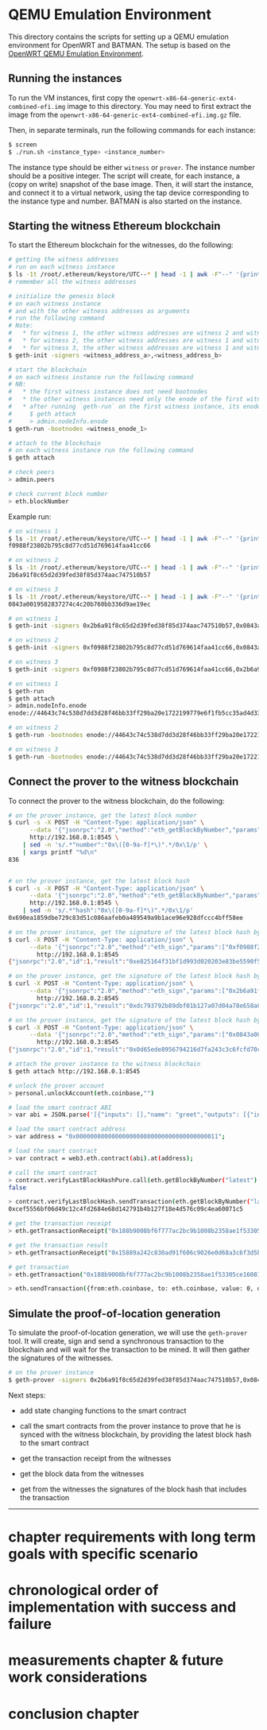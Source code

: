 # QEMU Emulation Environment

This directory contains the scripts for setting up a QEMU emulation environment for OpenWRT and BATMAN. The setup is based on the [OpenWRT QEMU Emulation Environment](https://www.open-mesh.org/doc/devtools/Emulation_Environment.html). 

## Running the instances

To run the VM instances, first copy the `openwrt-x86-64-generic-ext4-combined-efi.img` image to this directory. You may need to first extract the image from the `openwrt-x86-64-generic-ext4-combined-efi.img.gz` file.

Then, in separate terminals, run the following commands for each instance:

```bash
$ screen
$ ./run.sh <instance_type> <instance_number>
```

The instance type should be either `witness` or `prover`. The instance number should be a positive integer. The script will create, for each instance, a (copy on write) snapshot of the base image. Then, it will start the instance, and connect it to a virtual network, using the tap device corresponding to the instance type and number. BATMAN is also started on the instance. 

## Starting the witness Ethereum blockchain

To start the Ethereum blockchain for the witnesses, do the following:

```bash
# getting the witness addresses
# run on each witness instance
$ ls -1t /root/.ethereum/keystore/UTC--* | head -1 | awk -F"--" '{print $3}'
# remember all the witness addresses

# initialize the genesis block
# on each witness instance 
# and with the other witness addresses as arguments 
# run the following command
# Note: 
#   * for witness 1, the other witness addresses are witness 2 and witness 3
#   * for witness 2, the other witness addresses are witness 1 and witness 3
#   * for witness 3, the other witness addresses are witness 1 and witness 2
$ geth-init -signers <witness_address_a>,<witness_address_b>

# start the blockchain
# on each witness instance run the following command
# NB:   
#   * the first witness instance does not need bootnodes
#   * the other witness instances need only the enode of the first witness instance
#   * after running `geth-run` on the first witness instance, its enode can be obtained by running the following command
#     $ geth attach
#     > admin.nodeInfo.enode
$ geth-run -bootnodes <witness_enode_1>

# attach to the blockchain
# on each witness instance run the following command
$ geth attach

# check peers
> admin.peers

# check current block number
> eth.blockNumber
```

Example run:

```bash
# on witness 1
$ ls -1t /root/.ethereum/keystore/UTC--* | head -1 | awk -F"--" '{print $3}'
f0988f23802b795c8d77cd51d769614faa41cc66

# on witness 2
$ ls -1t /root/.ethereum/keystore/UTC--* | head -1 | awk -F"--" '{print $3}'
2b6a91f8c65d2d39fed38f85d374aac747510b57

# on witness 3
$ ls -1t /root/.ethereum/keystore/UTC--* | head -1 | awk -F"--" '{print $3}'
0843a0019582837274c4c20b760bb336d9ae19ec

# on witness 1
$ geth-init -signers 0x2b6a91f8c65d2d39fed38f85d374aac747510b57,0x0843a0019582837274c4c20b760bb336d9ae19ec

# on witness 2
$ geth-init -signers 0xf0988f23802b795c8d77cd51d769614faa41cc66,0x0843a0019582837274c4c20b760bb336d9ae19ec

# on witness 3
$ geth-init -signers 0xf0988f23802b795c8d77cd51d769614faa41cc66,0x2b6a91f8c65d2d39fed38f85d374aac747510b57

# on witness 1
$ geth-run
$ geth attach
> admin.nodeInfo.enode
enode://44643c74c538d7dd3d28f46bb33ff29ba20e1722199779e6f1fb5cc35ad4d33fa9f9e2747bd2caa22d1a66c734368a67365b4e3ff8015cc851b545d394dc43de@192.168.0.1:30301

# on witness 2
$ geth-run -bootnodes enode://44643c74c538d7dd3d28f46bb33ff29ba20e1722199779e6f1fb5cc35ad4d33fa9f9e2747bd2caa22d1a66c734368a67365b4e3ff8015cc851b545d394dc43de@192.168.0.1:30301

# on witness 3
$ geth-run -bootnodes enode://44643c74c538d7dd3d28f46bb33ff29ba20e1722199779e6f1fb5cc35ad4d33fa9f9e2747bd2caa22d1a66c734368a67365b4e3ff8015cc851b545d394dc43de@192.168.0.1:30301
```

## Connect the prover to the witness blockchain

To connect the prover to the witness blockchain, do the following:

```bash
# on the prover instance, get the latest block number
$ curl -s -X POST -H "Content-Type: application/json" \
      --data '{"jsonrpc":"2.0","method":"eth_getBlockByNumber","params":["latest",true],"id":1}' \
      http://192.168.0.1:8545 \
    | sed -n 's/.*"number":"0x\([0-9a-f]*\)".*/0x\1/p' \
    | xargs printf "%d\n"
836


# on the prover instance, get the latest block hash
$ curl -s -X POST -H "Content-Type: application/json" \
      --data '{"jsonrpc":"2.0","method":"eth_getBlockByNumber","params":["latest",true],"id":1}' \
      http://192.168.0.1:8545 \
    | sed -n 's/.*"hash":"0x\([0-9a-f]*\)".*/0x\1/p'
0x690ea1859dbe729c83d51c086aafeb0a489549a9b1ace96e928dfccc4bff58ee

# on the prover instance, get the signature of the latest block hash by the witness 1
$ curl -X POST -H "Content-Type: application/json" \
      --data '{"jsonrpc":"2.0","method":"eth_sign","params":["0xf0988f23802b795c8d77cd51d769614faa41cc66", "0x690ea1859dbe729c83d51c086aafeb0a489549a9b1ace96e928dfccc4bff58ee"],"id":1}' \
        http://192.168.0.1:8545
{"jsonrpc":"2.0","id":1,"result":"0xe825164f31bf1d993d020203e83be5590f53c7bcff5007be76cbe612ebb69bdb148ea9d1607ef4423fca71656f27fd08b597378ff05d9707e7c957595b5c4bd81b"}

# on the prover instance, get the signature of the latest block hash by the witness 2
$ curl -X POST -H "Content-Type: application/json" \
      --data '{"jsonrpc":"2.0","method":"eth_sign","params":["0x2b6a91f8c65d2d39fed38f85d374aac747510b57", "0x690ea1859dbe729c83d51c086aafeb0a489549a9b1ace96e928dfccc4bff58ee"],"id":1}' \
        http://192.168.0.2:8545
{"jsonrpc":"2.0","id":1,"result":"0xdc793792b89dbf01b127a07d04a78e658a0a56ac0626e86c0ffdbd36575dd2e16145acc92e6a19d0d911d2b7e49bc777ee5a47b2bc174f0e074f1c6c44a288391c"}

# on the prover instance, get the signature of the latest block hash by the witness 3
$ curl -X POST -H "Content-Type: application/json" \
      --data '{"jsonrpc":"2.0","method":"eth_sign","params":["0x0843a0019582837274c4c20b760bb336d9ae19ec", "0x690ea1859dbe729c83d51c086aafeb0a489549a9b1ace96e928dfccc4bff58ee"],"id":1}' \
        http://192.168.0.3:8545
{"jsonrpc":"2.0","id":1,"result":"0x0d65ede8956794216d7fa243c3c6fcfd70c1f65a763cf4ce67f2eb96acad21f20b807b6b51a2b559e1049b5db6d4bad0c9dd15fa273fa46f882a9d063b14e4be1b"}

# attach the prover instance to the witness blockchain
$ geth attach http://192.168.0.1:8545

# unlock the prover account
> personal.unlockAccount(eth.coinbase,"")

# load the smart contract ABI
> var abi = JSON.parse('[{"inputs": [],"name": "greet","outputs": [{"internalType": "int256","name": "","type": "int256"}], "stateMutability":"view","type": "function"}]');

# load the smart contract address
> var address = "0x0000000000000000000000000000000000000011";

# load the smart contract
> var contract = web3.eth.contract(abi).at(address);

# call the smart contract
> contract.verifyLastBlockHashPure.call(eth.getBlockByNumber("latest").hash)
false

> contract.verifyLastBlockHash.sendTransaction(eth.getBlockByNumber("latest").hash, {from: eth.coinbase, gas: 22627})
0xcef5556bf06d49c12c4fd2684e68d142791b4b127f18e4d576c09c4ea60071c5

# get the transaction receipt
> eth.getTransactionReceipt("0x188b9008bf6f777ac2bc9b1008b2358ae1f53305ce1608123460a439c4fa9044")

# get the transaction result
> eth.getTransactionReceipt("0x15889a242c830ad91f606c9026e0d68a3c6f3d5bbcd9628903de69f655f643bc").logs[0].data

# get transaction
> eth.getTransaction("0x188b9008bf6f777ac2bc9b1008b2358ae1f53305ce1608123460a439c4fa9044")

> eth.sendTransaction({from:eth.coinbase, to: eth.coinbase, value: 0, data: eth.getBlockByNumber("latest").hash})
```

## Simulate the proof-of-location generation

To simulate the proof-of-location generation, we will use the `geth-prover` tool.
It will create, sign and send a synchronous transaction to the blockchain and will wait for the transaction to be mined.
It will then gather the signatures of the witnesses.

```bash
# on the prover instance
$ geth-prover -signers 0x2b6a91f8c65d2d39fed38f85d374aac747510b57,0x0843a0019582837274c4c20b760bb336d9ae19ec,0xf0988f23802b795c8d77cd51d769614faa41cc66 -ips http://192.168.0.1:8545,http://192.168.0.2:8545,http://192.168.0.3:8545
```

Next steps:

* add state changing functions to the smart contract
* call the smart contracts from the prover instance to prove that he is synced with the witness blockchain, by providing the latest block hash to the smart contract
* get the transaction receipt from the witnesses

* get the block data from the witnesses
* get from the witnesses the signatures of the block hash that includes the transaction


------

# chapter requirements with long term goals with specific scenario
# chronological order of implementation with success and failure
# measurements chapter & future work considerations
# conclusion chapter